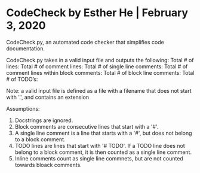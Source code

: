 # CodeCheck by Esther He | February 3, 2020

CodeCheck.py, an automated code checker that simplifies code documentation.

CodeCheck.py takes in a valid input file and outputs the following:
  Total # of lines:
  Total # of comment lines:
  Total # of single line comments:
  Total # of comment lines within block comments:
  Total # of block line comments:
  Total # of TODO’s:

Note: a valid input file is defined as a file with a filename that does not start with '.', and contains an extension

Assumptions:
1. Docstrings are ignored.
2. Block comments are consecutive lines that start with a '#'.
3. A single line comment is a line that starts with a '#', but does not belong to a block comment.
4. TODO lines are lines that start with '# TODO'. If a TODO line does not belong to a block comment, it is then counted as a single line comment.
5. Inline comments count as single line commnets, but are not counted towards bloack comments.
